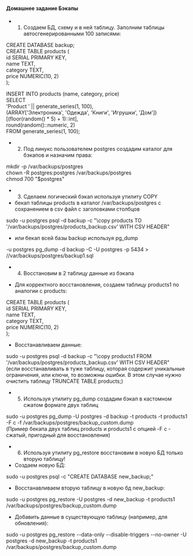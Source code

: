#### Домашнее задание Бэкапы

* 1) Создаем БД, схему и в ней таблицу. Заполним таблицы автосгенерированными 100 записями:
 >
 CREATE DATABASE backup;    
 CREATE TABLE products (  
    id SERIAL PRIMARY KEY,  
    name TEXT,  
    category TEXT,  
    price NUMERIC(10, 2)  
);    
 >
 INSERT INTO products (name, category, price)  
SELECT  
    'Product ' || generate_series(1, 100),  
    (ARRAY['Электроника', 'Одежда', 'Книги', 'Игрушки', 'Дом'])[(floor(random() * 5) + 1)::int],  
    round(random()::numeric, 2)  
FROM generate_series(1, 100);  

* 2) Под линукс пользователем postgres создадим каталог для бэкапов и назначим права:  
 >
 mkdir -p /var/backups/postgres  
 chown -R postgres:postgres /var/backups/postgres  
 chmod 700 "$postgres" 
 
* 3) Сделаем логический бэкап используя утилиту COPY
* бекап таблицы products в каталог /var/backups/postgres  с сохранением в csv файл с заголовками столбцов
 >
 sudo -u postgres psql -d backup -c "\copy products TO '/var/backups/postgres/products_backup.csv' WITH CSV HEADER"

* или бекап всей базы backup используя pg_dump
 >
  -u postgres pg_dump -d backup -C -U postgres -p 5434 > //var/backups/postgres/backup1.sql  
  
* 4) Восстановим в 2 таблицу данные из бэкапа  

* Для корректного восстановления, создаем таблицу products1 по аналогии с products:  
 >
 CREATE TABLE products (  
    id SERIAL PRIMARY KEY,  
    name TEXT,  
    category TEXT,  
    price NUMERIC(10, 2)  
);  
* Восстанавливаем данные:     
 >
 sudo -u postgres psql -d backup -c "\copy products1 FROM '/var/backups/postgres/products_backup.csv' WITH CSV HEADER"  
 (если восстанавливать в туже таблицу, которая содержит уникальные ограничения, или ключи, то возможны ошибки. В этом случае нужно очистить таблицу TRUNCATE TABLE products;)  
 
* 5) Используя утилиту pg_dump создадим бэкап в кастомном сжатом формате двух таблиц  
 >
 sudo -u postgres pg_dump -U postgres -d backup -t products -t products1 -F c -f /var/backups/postgres/backup_custom.dump  
  (Пример бекапа двух таблиц products и products1 с опцией -F c - сжатый, пригодный для восстановления)    
  
* 6) Используя утилиту pg_restore восстановим в новую БД только вторую таблицу!
* Создаем новую БД: 
 > 
 sudo -u postgres psql -c "CREATE DATABASE new_backup;"  
* Восстанавливаем вторую таблицу в новую бд new_backup:    
 > 
 sudo -u postgres pg_restore -U postgres -d new_backup -t products1 /var/backups/postgres/backup_custom.dump  
 
* Добавить данные в существующую таблицу (например, для обновления):
 >
 sudo -u postgres pg_restore --data-only --disable-triggers --no-owner -U postgres -d new_backup -t products1 /var/backups/postgres/backup_custom.dump
 
  